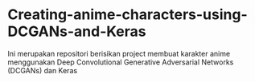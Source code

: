 # Creating-anime-characters-using-DCGANs-and-Keras
Ini merupakan repositori berisikan project membuat karakter anime menggunakan Deep Convolutional Generative Adversarial Networks (DCGANs) dan Keras
